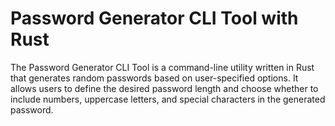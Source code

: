 # Password Generator CLI Tool with Rust
The Password Generator CLI Tool is a command-line utility written in Rust that generates random passwords based on user-specified options.
It allows users to define the desired password length and choose whether to include numbers, uppercase letters, and special characters in the generated password.

